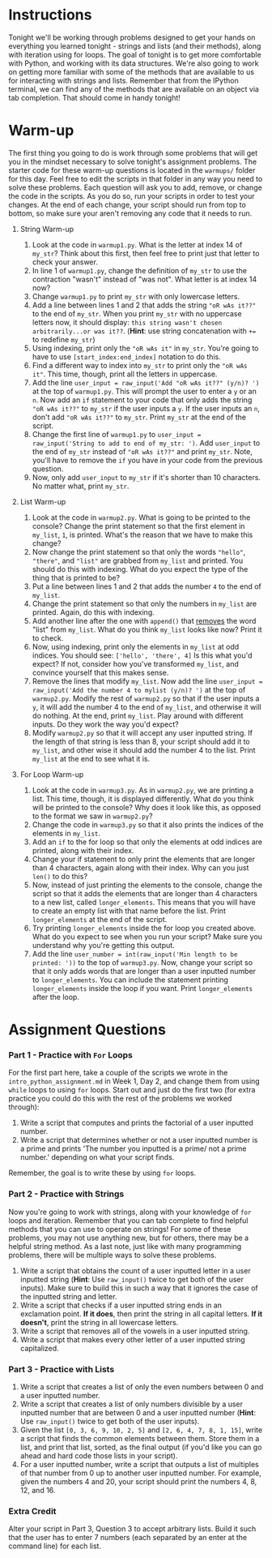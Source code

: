 # Instructions 

Tonight we'll be working through problems designed to get your hands on everything you learned tonight - strings and lists (and their methods), along with iteration using for loops. The goal of tonight is to get more comfortable with Python, and working with its data structures. We're also going to work on getting more familiar with some of the methods that are available to us for interacting with strings and lists. Remember that from the IPython terminal, we can find any of the methods that are available on an object via tab completion. That should come in handy tonight! 

# Warm-up

The first thing you going to do is work through some problems that will get you in the mindset necessary to solve tonight's assignment problems. The starter code for these warm-up questions is located in the `warmups/` folder for this day. Feel free to edit the scripts in that folder in any way you need to solve these problems. Each question will ask you to add, remove, or change the code in the scripts. As you do so, run your scripts in order to test your changes. At the end of each change, your script should run from top to bottom, so make sure your aren't removing any code that it needs to run.

1. String Warm-up
    1. Look at the code in `warmup1.py`. What is the letter at index 14 of `my_str`? Think about this first, then feel free to print just that letter to check your answer.
    2. In line 1 of `warmup1.py`, change the definition of `my_str` to use the contraction "wasn't" instead of "was not". What letter is at index 14 now?
    3. Change `warmup1.py` to print `my_str` with only lowercase letters.
    4. Add a line between lines 1 and 2 that adds the string `"oR wAs it??"` to the end of `my_str`. When you print `my_str` with no uppercase letters now, it should display: `this string wasn't chosen arbitrarily...or was it??`. (**Hint**: use string concatenation with `+=` to redefine `my_str`)
    5. Using indexing, print only the `"oR wAs it"` in `my_str`. You're going to have to use `[start_index:end_index]` notation to do this.
    6. Find a different way to index into `my_str` to print only the `"oR wAs it"`. This time, though, print all the letters in uppercase.
    7. Add the line `user_input = raw_input('Add "oR wAs it??" (y/n)? ')` at the top of `warmup1.py`. This will prompt the user to enter a `y` or an `n`. Now add an `if` statement to your code that only adds the string `"oR wAs it??"` to `my_str` if the user inputs a `y`. If the user inputs an `n`, don't add `"oR wAs it??"` to `my_str`. Print `my_str` at the end of the script.
    8. Change the first line of `warmup1.py` to `user_input = raw_input('String to add to end of my_str: ')`. Add `user_input` to the end of `my_str` instead of `"oR wAs it??"` and print `my_str`. Note, you'll have to remove the `if` you have in your code from the previous question.
    9. Now, only add `user_input` to `my_str` if it's shorter than 10 characters. No matter what, print `my_str`.

2. List Warm-up
    1. Look at the code in `warmup2.py`. What is going to be printed to the console? Change the print statement so that the first element in `my_list`, `1`, is printed. What's the reason that we have to make this change?
    2. Now change the print statement so that only the words `"hello"`, `"there"`, and `"list"` are grabbed from `my_list` and printed. You should do this with indexing. What do you expect the type of the thing that is printed to be?
    3. Put a line between lines 1 and 2 that adds the number `4` to the end of `my_list`.
    4. Change the print statement so that only the numbers in `my_list` are printed. Again, do this with indexing.
    5. Add another line after the one with `append()` that [removes](https://docs.python.org/2/tutorial/datastructures.html) the word "list" from `my_list`. What do you think `my_list` looks like now? Print it to check.
    6. Now, using indexing, print only the elements in `my_list` at odd indices. You should see: `['hello', 'there', 4]` Is this what you'd expect? If not, consider how you've transformed `my_list`, and convince yourself that this makes sense.
    7. Remove the lines that modify `my_list`. Now add the line `user_input = raw_input('Add the number 4 to mylist (y/n)? ')` at the top of `warmup2.py`. Modify the rest of `warmup2.py` so that if the user inputs a `y`, it will add the number 4 to the end of `my_list`, and otherwise it will do nothing. At the end, print `my_list`. Play around with different inputs. Do they work the way you'd expect?
    8. Modify `warmup2.py` so that it will accept any user inputted string. If the length of that string is less than 8, your script should add it to `my_list`, and other wise it should add the number 4 to the list. Print `my_list` at the end to see what it is.

3. For Loop Warm-up
    1. Look at the code in `warmup3.py`. As in `warmup2.py`, we are printing a list. This time, though, it is displayed differently. What do you think will be printed to the console? Why does it look like this, as opposed to the format we saw in `warmup2.py`?
    2. Change the code in `warmup3.py` so that it also prints the indices of the elements in `my_list`.
    3. Add an `if` to the for loop so that only the elements at odd indices are printed, along with their index.
    4. Change your if statement to only print the elements that are longer than 4 characters, again along with their index. Why can you just `len()` to do this?
    5. Now, instead of just printing the elements to the console, change the script so that it adds the elements that are longer than 4 characters to a new list, called `longer_elements`. This means that you will have to create an empty list with that name before the list. Print `longer_elements` at the end of the script. 
    6. Try printing `longer_elements` inside the for loop you created above. What do you expect to see when you run your script? Make sure you understand why you're getting this output.
    7. Add the line `user_number = int(raw_input('Min length to be printed: '))` to the top of `warmup3.py`. Now, change your script so that it only adds words that are longer than a user inputted number to `longer_elements`. You can include the statement printing `longer_elements` inside the loop if you want. Print `longer_elements` after the loop.

# Assignment Questions 

### Part 1 - Practice with `For` Loops

For the first part here, take a couple of the scripts we wrote in the `intro_python_assignment.md` in Week 1, Day 2, and change them from using `while` loops to using `for` loops. Start out and just do the first two (for extra practice you could do this with the rest of the problems we worked through):  

1. Write a script that computes and prints the factorial of a user inputted number.
2. Write a script that determines whether or not a user inputted number is a prime and prints 'The number you inputted is a prime/ not a prime number.' depending on what your script finds.

Remember, the goal is to write these by using `for` loops. 

### Part 2 - Practice with Strings

Now you're going to work with strings, along with your knowledge of `for` loops and iteration. Remember that you can tab complete to find helpful methods that you can use to operate on strings! For some of these problems, you may not use anything new, but for others, there may be a helpful string method. As a last note, just like with many programming problems, there will be multiple ways to solve these problems. 

1. Write a script that obtains the count of a user inputted letter in a user inputted string (**Hint**: Use `raw_input()` twice to get both of the user inputs). Make sure to build this in such a way that it ignores the case of the inputted string and letter. 
2. Write a script that checks if a user inputted string ends in an exclamation point. **If it does**, then print the string in all capital letters. **If it doesn't**, print the string in all lowercase letters.  
3. Write a script that removes all of the vowels in a user inputted string.
4. Write a script that makes every other letter of a user inputted string capitalized. 

### Part 3 - Practice with Lists 

1. Write a script that creates a list of only the even numbers between 0 and a user inputted number. 
2. Write a script that creates a list of only numbers divisible by a user inputted number that are between 0 and a user inputted number (**Hint**: Use `raw_input()` twice to get both of the user inputs). 
3. Given the list `[0, 3, 6, 9, 10, 2, 5]` and `[2, 6, 4, 7, 8, 1, 15]`, write a script that finds the common elements between them. Store them in a list, and print that list, sorted, as the final output (if you'd like you can go ahead and hard code those lists in your script).  
4. For a user inputted number, write a script that outputs a list of multiples of that number from 0 up to another user inputted number. For example, given the numbers 4 and 20, your script should print the numbers 4, 8, 12, and 16.

### Extra Credit

Alter your script in Part 3, Question 3 to accept arbitrary lists. Build it such that the user has to enter 7 numbers (each separated by an enter at the command line) for each list. 
